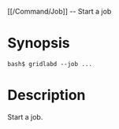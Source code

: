 [[/Command/Job]] -- Start a job

# Synopsis

~~~
bash$ gridlabd --job ...                                               
~~~

# Description

Start a job.

